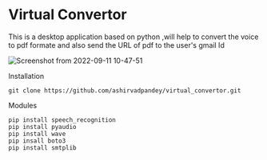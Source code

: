 # Virtual Convertor
This is a desktop application based on python ,will help to convert the voice to pdf formate and also send the 
URL of pdf to the user's gmail Id


![Screenshot from 2022-09-11 10-47-51](https://user-images.githubusercontent.com/72142699/189513679-c6fa1c4c-5e49-4cd6-8bdc-9717295ba81e.png)


Installation
  
    git clone https://github.com/ashirvadpandey/virtual_convertor.git
Modules
    
    pip install speech_recognition
    pip install pyaudio
    pip install wave
    pip insall boto3 
    pip install smtplib
